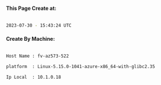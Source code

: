
   
#### This Page Create at:

```bash

2023-07-30 - 15:43:24 UTC

```

#### Create By Machine:

```bash

Host Name : fv-az573-522

platform  : Linux-5.15.0-1041-azure-x86_64-with-glibc2.35

Ip Local  : 10.1.0.18

```

